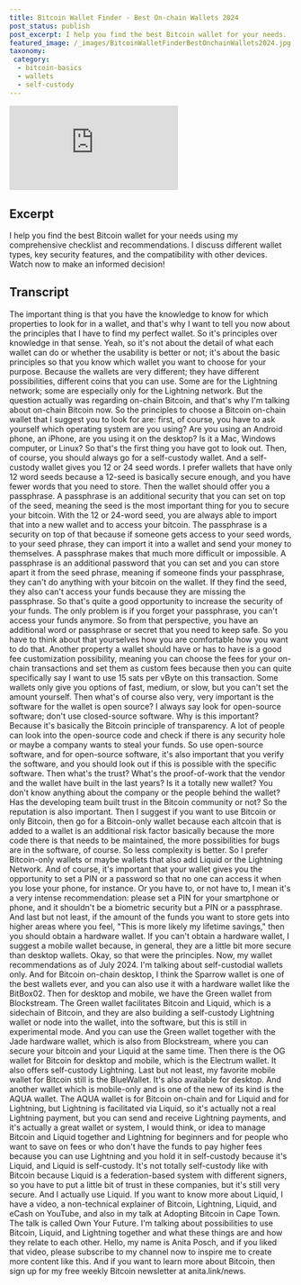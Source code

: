 ```yaml
---
title: Bitcoin Wallet Finder - Best On-chain Wallets 2024
post_status: publish
post_excerpt: I help you find the best Bitcoin wallet for your needs.
featured_image: /_images/BitcoinWalletFinderBestOnchainWallets2024.jpg
taxonomy:
 category:
  - bitcoin-basics
  - wallets
  - self-custody
---
```


<iframe src="https://player.vimeo.com/video/1022321327?badge=0&amp;autopause=0&amp;player_id=0&amp;app_id=58479" frameborder="0" allow="autoplay; fullscreen; picture-in-picture; clipboard-write; encrypted-media" title="Bitcoin Wallet Finder - Best On-chain Wallets 2024"></iframe>

<div style="margin-bottom:30px;"></div>

## Excerpt

I help you find the best Bitcoin wallet for your needs using my comprehensive checklist and recommendations. I discuss different wallet types, key security features, and the compatibility with other devices. Watch now to make an informed decision!

## Transcript

The important thing is that you have the knowledge to know for which properties to look for in a wallet, and that's why I want to tell you now about the principles that I have to find my perfect wallet. So it's principles over knowledge in that sense. Yeah, so it's not about the detail of what each wallet can do or whether the usability is better or not; it's about the basic principles so that you know which wallet you want to choose for your purpose. Because the wallets are very different; they have different possibilities, different coins that you can use. Some are for the Lightning network; some are especially only for the Lightning network. But the question actually was regarding on-chain Bitcoin, and that's why I'm talking about on-chain Bitcoin now. So the principles to choose a Bitcoin on-chain wallet that I suggest you to look for are: first, of course, you have to ask yourself which operating system are you using? Are you using an Android phone, an iPhone, are you using it on the desktop? Is it a Mac, Windows computer, or Linux? So that's the first thing you have got to look out. Then, of course, you should always go for a self-custody wallet. And a self-custody wallet gives you 12 or 24 seed words. I prefer wallets that have only 12 word seeds because a 12-seed is basically secure enough, and you have fewer words that you need to store. Then the wallet should offer you a passphrase. A passphrase is an additional security that you can set on top of the seed, meaning the seed is the most important thing for you to secure your bitcoin. With the 12 or 24-word seed, you are always able to import that into a new wallet and to access your bitcoin. The passphrase is a security on top of that because if someone gets access to your seed words, to your seed phrase, they can import it into a wallet and send your money to themselves. A passphrase makes that much more difficult or impossible. A passphrase is an additional password that you can set and you can store apart it from the seed phrase, meaning if someone finds your passphrase, they can't do anything with your bitcoin on the wallet. If they find the seed, they also can't access your funds because they are missing the passphrase. So that's quite a good opportunity to increase the security of your funds. The only problem is if you forget your passphrase, you can't access your funds anymore. So from that perspective, you have an additional word or passphrase or secret that you need to keep safe. So you have to think about that yourselves how you are comfortable how you want to do that. Another property a wallet should have or has to have is a good fee customization possibility, meaning you can choose the fees for your on-chain transactions and set them as custom fees because then you can quite specifically say I want to use 15 sats per vByte on this transaction. Some wallets only give you options of fast, medium, or slow, but you can't set the amount yourself. Then what's of course also very, very important is the software for the wallet is open source? I always say look for open-source software; don't use closed-source software. Why is this important? Because it's basically the Bitcoin principle of transparency. A lot of people can look into the open-source code and check if there is any security hole or maybe a company wants to steal your funds. So use open-source software, and for open-source software, it's also important that you verify the software, and you should look out if this is possible with the specific software. Then what's the trust? What's the proof-of-work that the vendor and the wallet have built in the last years? Is it a totally new wallet? You don't know anything about the company or the people behind the wallet? Has the developing team built trust in the Bitcoin community or not? So the reputation is also important. Then I suggest if you want to use Bitcoin or only Bitcoin, then go for a Bitcoin-only wallet because each altcoin that is added to a wallet is an additional risk factor basically because the more code there is that needs to be maintained, the more possibilities for bugs are in the software, of course. So less complexity is better. So I prefer Bitcoin-only wallets or maybe wallets that also add Liquid or the Lightning Network. And of course, it's important that your wallet gives you the opportunity to set a PIN or a password so that no one can access it when you lose your phone, for instance. Or you have to, or not have to, I mean it's a very intense recommendation: please set a PIN for your smartphone or phone, and it shouldn't be a biometric security but a PIN or a passphrase. And last but not least, if the amount of the funds you want to store gets into higher areas where you feel, "This is more likely my lifetime savings," then you should obtain a hardware wallet. If you can't obtain a hardware wallet, I suggest a mobile wallet because, in general, they are a little bit more secure than desktop wallets. Okay, so that were the principles. Now, my wallet recommendations as of July 2024. I'm talking about self-custodial wallets only. And for Bitcoin on-chain desktop, I think the Sparrow wallet is one of the best wallets ever, and you can also use it with a hardware wallet like the BitBox02. Then for desktop and mobile, we have the Green wallet from Blockstream. The Green wallet facilitates Bitcoin and Liquid, which is a sidechain of Bitcoin, and they are also building a self-custody Lightning wallet or node into the wallet, into the software, but this is still in experimental mode. And you can use the Green wallet together with the Jade hardware wallet, which is also from Blockstream, where you can secure your bitcoin and your Liquid at the same time. Then there is the OG wallet for Bitcoin for desktop and mobile, which is the Electrum wallet. It also offers self-custody Lightning. Last but not least, my favorite mobile wallet for Bitcoin still is the BlueWallet. It's also available for desktop. And another wallet which is mobile-only and is one of the new of its kind is the AQUA wallet. The AQUA wallet is for Bitcoin on-chain and for Liquid and for Lightning, but Lightning is facilitated via Liquid, so it's actually not a real Lightning payment, but you can send and receive Lightning payments, and it's actually a great wallet or system, I would think, or idea to manage Bitcoin and Liquid together and Lightning for beginners and for people who want to save on fees or who don't have the funds to pay higher fees because you can use Lightning and you hold it in self-custody because it's Liquid, and Liquid is self-custody. It's not totally self-custody like with Bitcoin because Liquid is a federation-based system with different signers, so you have to put a little bit of trust in these companies, but it's still very secure. And I actually use Liquid. If you want to know more about Liquid, I have a video, a non-technical explainer of Bitcoin, Lightning, Liquid, and eCash on YouTube, and also in my talk at Adopting Bitcoin in Cape Town. The talk is called Own Your Future. I'm talking about possibilities to use Bitcoin, Liquid, and Lightning together and what these things are and how they relate to each other. Hello, my name is Anita Posch, and if you liked that video, please subscribe to my channel now to inspire me to create more content like this. And if you want to learn more about Bitcoin, then sign up for my free weekly Bitcoin newsletter at anita.link/news.